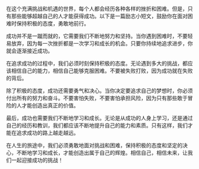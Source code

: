 在这个充满挑战和机遇的世界，每个人都会经历各种各样的挫折和困难。但是，只有那些能够超越自己的人才能获得成功。以下是一篇励志小短文，鼓励你在面对困难时保持积极的态度，勇敢地前行。

成功并不是一蹴而就的，它需要我们不断地努力和坚持。当你遇到困难时，不要轻易放弃，因为每一次挫折都是一次学习和成长的机会。只要你持续地追求进步，你就会逐渐接近成功。

在追求成功的过程中，我们必须时刻保持积极的态度。无论遇到多大的挑战，都应该相信自己的能力，相信自己能够克服困难。不要被失败打败，因为成功就在失败的背后。

除了积极的态度，成功还需要勇气和决心。当你决定要追求自己的梦想时，你必须付出所有的努力和奋斗。不要害怕失败，不要害怕承担风险，因为只有那些敢于冒险的人才能创造出真正的价值。

最后，成功也需要我们不断地学习和成长。无论是从成功的人身上学习，还是通过自己的经历和教训，我们都应该不断地提升自己的能力和素质。只有这样，我们才能在追求成功的路上越走越远。

在人生的旅途中，我们必须勇敢地面对挑战和困难，保持积极的态度和坚定的决心，不断地学习和成长，才能创造出属于自己的辉煌。相信自己，相信未来，让我们一起迎接成功的挑战！
